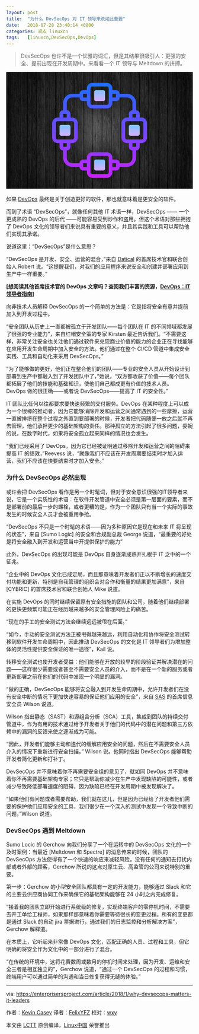 ```yaml
---
layout: post
title:	"为什么 DevSecOps 对 IT 领导来说如此重要"
date:	2018-07-28 23:40:14 +0800 
categories:	观点 linuxcn 
tags:	[linuxcn,DevSecOps,DevOps]
---
```




> 
> DevSecOps 也许不是一个优雅的词汇，但是其结果很吸引人：更强的安全、提前出现在开发周期中。来看看一个 IT 领导与 Meltdown 的拼搏。
> 
> 
> 


![](/Asserts/Images/album/201807/28/234009qwab2z5tllzrmals.jpg)


如果 [DevOps](https://enterprisersproject.com/tags/devops) 最终是关于创造更好的软件，那也就意味着是更安全的软件。


而到了术语 “DevSecOps”，就像任何其他 IT 术语一样，DevSecOps —— 一个更成熟的 DevOps 的后代 ——可能容易受到炒作和盗用。但这个术语对那些拥抱了 DevOps 文化的领导者们来说具有重要的意义，并且其实践和工具可以帮助他们实现其承诺。


说道这里：“DevSecOps”是什么意思？


“DevSecOps 是开发、安全、运营的混合，”来自 [Datical](https://www.datical.com/) 的首席技术官和联合创始人 Robert 说。“这提醒我们，对我们的应用程序来说安全和创建并部署应用到生产中一样重要。”


**[想阅读其他首席技术官的 DevOps 文章吗？查阅我们丰富的资源，[DevOps：IT 领导者指南](https://enterprisersproject.com/devops?sc_cid=70160000000h0aXAAQ)]**


向非技术人员解释 DevSecOps 的一个简单的方法是：它是指将安全有意并提前加入到开发过程中。


“安全团队从历史上一直都被孤立于开发团队——每个团队在 IT 的不同领域都发展了很强的专业能力”，来自红帽安全策的专家 Kirsten 最近告诉我们。“不需要这样，非常关注安全也关注他们通过软件来兑现商业价值的能力的企业正在寻找能够在应用开发生命周期中加入安全的方法。他们通过在整个 CI/CD 管道中集成安全实践、工具和自动化来采用 DevSecOps。”


“为了能够做的更好，他们正在整合他们的团队——专业的安全人员从开始设计到部署到生产中都融入到了开发团队中了，”她说，“双方都收获了价值——每个团队都拓展了他们的技能和基础知识，使他们自己都成更有价值的技术人员。 DevOps 做的很正确——或者说 DevSecOps——提高了 IT 的安全性。”


IT 团队比任何以往都要求要快速频繁的交付服务。DevOps 在某种程度上可以成为一个很棒的推动者，因为它能够消除开发和运营之间通常遇到的一些摩擦，运营一直被排挤在整个过程之外直到要部署的时候，开发者把代码随便一放之后就不再去管理，他们承担更少的基础架构的责任。那种孤立的方法引起了很多问题，委婉的说，在数字时代，如果将安全孤立起来同样的情况也会发生。


“我们已经采用了 DevOps，因为它已经被证明通过移除开发和运营之间的阻碍来提高 IT 的绩效，”Reevess 说，“就像我们不应该在开发周期要结束时才加入运营，我们不应该在快要结束时才加入安全。”


### 为什么 DevSecOps 必然出现


或许会把 DevSecOps 看作是另一个时髦词，但对于安全意识很强的IT领导者来说，它是一个实质性的术语：在软件开发管道中安全必须是第一层面的要素，而不是部署前的最后一步的螺栓，或者更糟的是，作为一个团队只有当一个实际的事故发生的时候安全人员才会被重用争抢。


“DevSecOps 不只是一个时髦的术语——因为多种原因它是现在和未来 IT 将呈现的状态”，来自 [Sumo Logic] 的安全和合规副总裁 George 说道，“最重要的好处是将安全融入到开发和运营当中开提供保护的能力”


此外，DevSecOps 的出现可能是 DevOps 自身逐渐成熟并扎根于 IT 之中的一个征兆。


“企业中的 DevOps 文化已成定局，而且那意味着开发者们正以不断增长的速度交付功能和更新，特别是自我管理的组织会对合作和衡量的结果更加满意”，来自 [CYBRIC] 的首席技术官和联合创始人 Mike 说道。


在实施 DevOps 的同时继续保留原有安全措施的团队和公司，随着他们继续部署的更快更频繁可能正在经历越来越多的安全管理风险上的痛苦。


“现在的手工的安全测试方法会继续远远被甩在后面。”


“如今，手动的安全测试方法正被甩得越来越远，利用自动化和协作将安全测试转移到软件开发生命周期中，因此推动 DevSecOps 的文化是 IT 领导者们为增加整体的灵活性提供安全保证的唯一途径”，Kail 说。


转移安全测试也使开发者受益：他们能够在开放的较早的阶段验证并解决潜在的问题——这样很少需要或者甚至不需要安全人员的介入，而不是在一个新的服务或者更新部署之前在他们的代码中发现一个明显的漏洞。


“做的正确，DevSecOps 能够将安全融入到开发生命周期中，允许开发者们在没有安全中断的情况下更加快速容易的保证他们应用的安全”，来自 [SAS](https://www.sas.com/en_us/home.html) 的首席信息安全员 Wilson 说道。


Wilson 指出静态（SAST）和源组合分析（SCA）工具，集成到团队的持续交付管道中，作为有用的技术通过给予开发者关于他们的代码中的潜在问题和第三方依赖中的漏洞的反馈来使之逐渐成为可能。


“因此，开发者们能够主动和迭代的缓解应用安全的问题，然后在不需要安全人员介入的情况下重新进行安全扫描。” Wilson 说。他同时指出 DevSecOps 能够帮助开发者简化更新和打补丁。


DevSecOps 并不意味着你不再需要安全组的意见了，就如同 DevOps 并不意味着你不再需要基础架构专家；它只是帮助你减少在生产中发现缺陷的可能性，或者减少导致降低部署速度的阻碍，因为缺陷已经在开发周期中被发现解决了。


“如果他们有问题或者需要帮助，我们就在这儿，但是因为已经给了开发者他们需要的保护他们应用安全的工具，我们很少在一个深入的测试中发现一个导致中断的问题，”Wilson 说道。


### DevSecOps 遇到 Meltdown


Sumo Locic 的 Gerchow 向我们分享了一个在运转中的 DevSecOps 文化的一个及时案例：当最近 [Meltdown 和 Spectre] 的消息传来的时候，团队的 DevSecOps 方法使得有了一个快速的响应来减轻风险，没有任何的通知去打扰内部或者外部的顾客，Gerchow 所说的这点对原生云、高监管的公司来说特别的重要。


第一步：Gerchow 的小型安全团队都具有一定的开发能力，能够通过 Slack 和它的主要云供应商协同工作来确保它的基础架构能够在 24 小时之内完成修复。


“接着我的团队立即开始进行系统级的修复，实现终端客户的零停机时间，不需要去开工单给工程师，如果那样那意味着你需要等待很长的变更过程。所有的变更都是通过 Slack 的自动 jira 票据进行，通过我们的日志监控和分析解决方案”，Gerchow 解释道。


在本质上，它听起来非常像 DevOps 文化，匹配正确的人员、过程和工具，但它明确的将安全作为文化中的一部分进行了混合。


“在传统的环境中，这将花费数周或数月的停机时间来处理，因为开发、运维和安全三者是相互独立的”，Gerchow 说道，“通过一个 DevSecOps 的过程和习惯，终端用户可以通过简单的沟通和当日修复获得无缝的体验。”




---


via: <https://enterprisersproject.com/article/2018/1/why-devsecops-matters-it-leaders>


作者：[Kevin Casey](https://enterprisersproject.com/user/kevin-casey) 译者：[FelixYFZ](https://github.com/FelixYFZ) 校对：[wxy](https://github.com/wxy)


本文由 [LCTT](https://github.com/LCTT/TranslateProject) 原创编译，[Linux中国](https://linux.cn/) 荣誉推出
